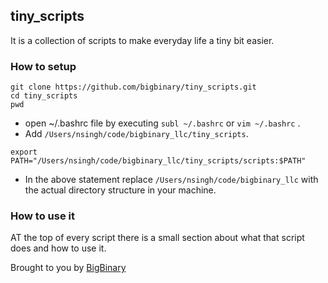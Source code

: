 ## tiny_scripts

It is a collection of scripts to make everyday life a tiny bit easier.

### How to setup

```
git clone https://github.com/bigbinary/tiny_scripts.git
cd tiny_scripts
pwd 
```

* open ~/.bashrc file by executing `subl ~/.bashrc` or `vim ~/.bashrc` . 
* Add `/Users/nsingh/code/bigbinary_llc/tiny_scripts`. 

```
export PATH="/Users/nsingh/code/bigbinary_llc/tiny_scripts/scripts:$PATH"
```

* In the above statement replace `/Users/nsingh/code/bigbinary_llc` with the actual directory structure in your machine.

### How to use it

AT the top of every script there is a small section about what that script does and how to use it.


Brought to you by [BigBinary](http://BigBinary.com)
